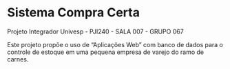 # Sistema Compra Certa
Projeto Integrador Univesp - PJI240 - SALA 007 - GRUPO 067

Este projeto propõe o uso de “Aplicações Web” com banco de dados para o controle de estoque em uma pequena empresa de varejo do ramo de carnes.

